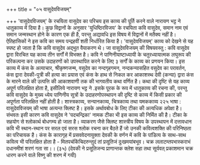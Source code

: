 +++
title = "०५ वासुदेवविजयम्"

+++
'वासुदेवविजयम्' के रचयिता वासुदेव का परिचय इस काव्य की पूर्ति करने वाले नारायण भट्ट ने धातुकाव्य में दिया है। कुछ विद्वानों के अनुसार 'युधिष्ठिरविजय' के रचयिता कवि वासुदेव, समान नाम एवं समान जन्मस्थान होने के कारण एक ही है, परन्तु अद्यावधि इस विषय में विद्वानों में मतैक्य नहीं है। ऐतिहासिकों ने इस कवि का समय पन्द्रहवीं शती निर्धारित किया है। 'वासुदेवविजयम्' काव्य को देखने से यह स्पष्ट हो जाता है कि कवि वासुदेव अद्भुत वैयाकरण थे।
जा वासुदेवविजयम् की विषयवस्तु : कवि वासुदेव द्वारा विरचित यह काव्य तीन सर्गों में विभक्त है। कवि ने पाणिनीयाष्टाध्यायी के चतुरध्यायात्मक लघुरूप की परिकल्पना कर उसके उदाहरणों को उपस्थापित करने के लिए ३ सर्गों के काव्य का प्रणयन किया। इस काव्य में कंस के अत्याचार, श्रीकृष्णजन्म, वसुदेव का नन्दगृहगमन, नन्दकन्यासहित वसुदेव का परावर्तन, कंस द्वारा देवकी-पुत्री की हत्या का प्रयास एवं कंस के हाथ से निकल कर आकाशस्थ देवी (कन्या) द्वारा कंस के मारने वाले की उत्पत्ति की आकाशवाणी तक की भागवतीय कथा वर्णित है। कथा की दृष्टि से यह काव्य अपूर्ण परिलक्षित होता है, इसीलिये नारायण भट्ट ने .इसके पूरक के रूप में धातुकाव्य की रचना की, परन्तु कवि वासुदेव के मुख्य ध्येय पाणिनीय सूत्रों के उदाहरणोपस्थापन की दृष्टि से काव्य में किसी प्रकार की
अपूर्णता परिलक्षित नहीं होती है।
शास्त्रकाव्य, सन्यानकाव्य, चित्रकाव्य तथा यमककाव्य
२२५
भाषा : वासुदेवविजयम् की भाषा अत्यन्त क्लिष्ट है। इसके अर्थावबोध के लिए टीका की अत्यधिक अपेक्षा है। संभवतः इसी कारण कवि वासुदेव ने 'पदचन्द्रिका' नामक टीका भी इस काव्य की निर्मित की है। टीका के सहयोग से श्लोकार्थ बोधगम्य हो जाता है। व्याकरण जैसे क्लिष्ट शास्त्रीय विषय के उपस्थापन में दत्तावधान कवि भी स्थान-स्थान पर सरल एवं सरस श्लोक रचना कर बैठते हैं जो उनकी कवित्वशक्ति की परिनिष्ठता का परिचायक है। कंस के कारागृह में प्रसववेदनायुक्ता देवकी के वर्णन में कवि के पांडित्य के साथ-साथ कवित्व भी परिलक्षित होता है -
मितपचंकिंचिदरुन्तुदं तां प्रसूतिजं दुःखमयांबभूव।
चक्र ललाटम्तपभास्कराभं दधानमीशं शरणं गता सा।। (३५) (देवकी ने प्रसूतिजन्य प्राणान्तक क्लेश सहा तथा सूर्यवत् प्रकाशमान चक्र धारण करने वाले विष्णु की शरण में गयी)